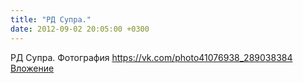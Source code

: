 ```yaml
---
title: "РД Супра."
date: 2012-09-02 20:05:00 +0300
---
```


РД Супра.
Фотография
<a class="vk-attach" href="https://vk.com/photo41076938_289038384">https://vk.com/photo41076938_289038384</a>
<a class="vk-attach" href="https://vk.com/photo41076938_289038384">Вложение</a>
